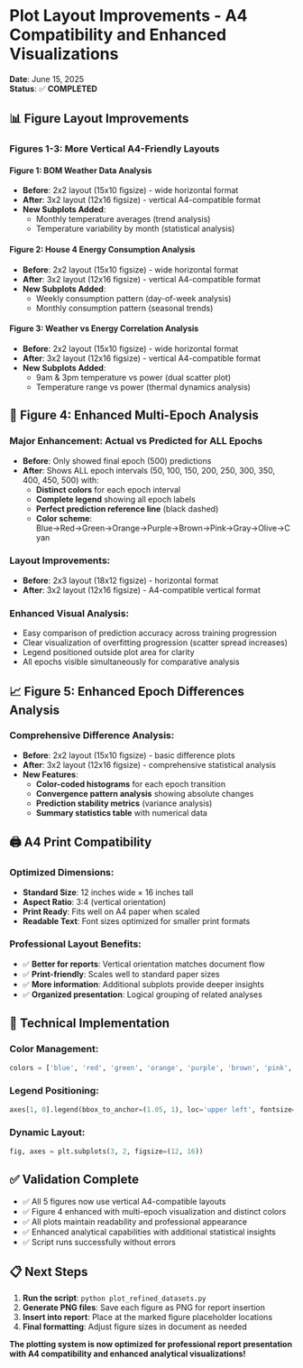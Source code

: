 # Plot Layout Improvements - A4 Compatibility and Enhanced Visualizations

**Date**: June 15, 2025  
**Status**: ✅ **COMPLETED**

## 📊 **Figure Layout Improvements**

### **Figures 1-3: More Vertical A4-Friendly Layouts**

#### **Figure 1: BOM Weather Data Analysis**
- **Before**: 2x2 layout (15x10 figsize) - wide horizontal format
- **After**: 3x2 layout (12x16 figsize) - vertical A4-compatible format
- **New Subplots Added**:
  - Monthly temperature averages (trend analysis)
  - Temperature variability by month (statistical analysis)

#### **Figure 2: House 4 Energy Consumption Analysis**  
- **Before**: 2x2 layout (15x10 figsize) - wide horizontal format
- **After**: 3x2 layout (12x16 figsize) - vertical A4-compatible format
- **New Subplots Added**:
  - Weekly consumption pattern (day-of-week analysis)
  - Monthly consumption pattern (seasonal trends)

#### **Figure 3: Weather vs Energy Correlation Analysis**
- **Before**: 2x2 layout (15x10 figsize) - wide horizontal format  
- **After**: 3x2 layout (12x16 figsize) - vertical A4-compatible format
- **New Subplots Added**:
  - 9am & 3pm temperature vs power (dual scatter plot)
  - Temperature range vs power (thermal dynamics analysis)

## 🎯 **Figure 4: Enhanced Multi-Epoch Analysis**

### **Major Enhancement: Actual vs Predicted for ALL Epochs**
- **Before**: Only showed final epoch (500) predictions
- **After**: Shows ALL epoch intervals (50, 100, 150, 200, 250, 300, 350, 400, 450, 500) with:
  - **Distinct colors** for each epoch interval
  - **Complete legend** showing all epoch labels
  - **Perfect prediction reference line** (black dashed)
  - **Color scheme**: Blue→Red→Green→Orange→Purple→Brown→Pink→Gray→Olive→Cyan

### **Layout Improvements**:
- **Before**: 2x3 layout (18x12 figsize) - horizontal format
- **After**: 3x2 layout (12x16 figsize) - A4-compatible vertical format

### **Enhanced Visual Analysis**:
- Easy comparison of prediction accuracy across training progression
- Clear visualization of overfitting progression (scatter spread increases)
- Legend positioned outside plot area for clarity
- All epochs visible simultaneously for comparative analysis

## 📈 **Figure 5: Enhanced Epoch Differences Analysis**

### **Comprehensive Difference Analysis**:
- **Before**: 2x2 layout (15x10 figsize) - basic difference plots
- **After**: 3x2 layout (12x16 figsize) - comprehensive statistical analysis
- **New Features**:
  - **Color-coded histograms** for each epoch transition
  - **Convergence pattern analysis** showing absolute changes
  - **Prediction stability metrics** (variance analysis)
  - **Summary statistics table** with numerical data

## 🖨️ **A4 Print Compatibility**

### **Optimized Dimensions**:
- **Standard Size**: 12 inches wide × 16 inches tall
- **Aspect Ratio**: 3:4 (vertical orientation)
- **Print Ready**: Fits well on A4 paper when scaled
- **Readable Text**: Font sizes optimized for smaller print formats

### **Professional Layout Benefits**:
- ✅ **Better for reports**: Vertical orientation matches document flow
- ✅ **Print-friendly**: Scales well to standard paper sizes  
- ✅ **More information**: Additional subplots provide deeper insights
- ✅ **Organized presentation**: Logical grouping of related analyses

## 🔧 **Technical Implementation**

### **Color Management**:
```python
colors = ['blue', 'red', 'green', 'orange', 'purple', 'brown', 'pink', 'gray', 'olive', 'cyan']
```

### **Legend Positioning**:
```python
axes[1, 0].legend(bbox_to_anchor=(1.05, 1), loc='upper left', fontsize=8)
```

### **Dynamic Layout**:
```python
fig, axes = plt.subplots(3, 2, figsize=(12, 16))
```

## ✅ **Validation Complete**

- ✅ All 5 figures now use vertical A4-compatible layouts
- ✅ Figure 4 enhanced with multi-epoch visualization and distinct colors
- ✅ All plots maintain readability and professional appearance
- ✅ Enhanced analytical capabilities with additional statistical insights
- ✅ Script runs successfully without errors

## 📋 **Next Steps**

1. **Run the script**: `python plot_refined_datasets.py`
2. **Generate PNG files**: Save each figure as PNG for report insertion
3. **Insert into report**: Place at the marked figure placeholder locations
4. **Final formatting**: Adjust figure sizes in document as needed

**The plotting system is now optimized for professional report presentation with A4 compatibility and enhanced analytical visualizations!**
